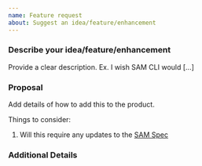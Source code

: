 ```yaml
---
name: Feature request
about: Suggest an idea/feature/enhancement
---
```


<!-- Make sure we don't have an existing Issue that reports the bug you are seeing (both open and closed). -->

### Describe your idea/feature/enhancement

Provide a clear description. Ex. I wish SAM CLI would [...]

### Proposal

Add details of how to add this to the product.

Things to consider:
1. Will this require any updates to the [SAM Spec](https://github.com/awslabs/serverless-application-model)

### Additional Details
